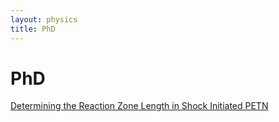 ```yaml
---
layout: physics
title: PhD
---
```


# PhD

[Determining the Reaction Zone Length in Shock Initiated PETN](/Physics/PhD/Thesis.pdf)


